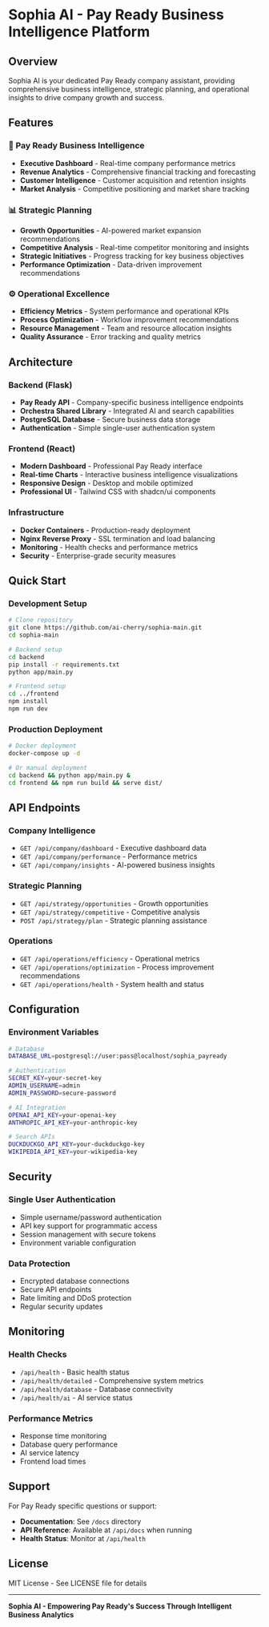 # Sophia AI - Pay Ready Business Intelligence Platform

## Overview
Sophia AI is your dedicated Pay Ready company assistant, providing comprehensive business intelligence, strategic planning, and operational insights to drive company growth and success.

## Features

### 🏢 Pay Ready Business Intelligence
- **Executive Dashboard** - Real-time company performance metrics
- **Revenue Analytics** - Comprehensive financial tracking and forecasting
- **Customer Intelligence** - Customer acquisition and retention insights
- **Market Analysis** - Competitive positioning and market share tracking

### 📊 Strategic Planning
- **Growth Opportunities** - AI-powered market expansion recommendations
- **Competitive Analysis** - Real-time competitor monitoring and insights
- **Strategic Initiatives** - Progress tracking for key business objectives
- **Performance Optimization** - Data-driven improvement recommendations

### ⚙️ Operational Excellence
- **Efficiency Metrics** - System performance and operational KPIs
- **Process Optimization** - Workflow improvement recommendations
- **Resource Management** - Team and resource allocation insights
- **Quality Assurance** - Error tracking and quality metrics

## Architecture

### Backend (Flask)
- **Pay Ready API** - Company-specific business intelligence endpoints
- **Orchestra Shared Library** - Integrated AI and search capabilities
- **PostgreSQL Database** - Secure business data storage
- **Authentication** - Simple single-user authentication system

### Frontend (React)
- **Modern Dashboard** - Professional Pay Ready interface
- **Real-time Charts** - Interactive business intelligence visualizations
- **Responsive Design** - Desktop and mobile optimized
- **Professional UI** - Tailwind CSS with shadcn/ui components

### Infrastructure
- **Docker Containers** - Production-ready deployment
- **Nginx Reverse Proxy** - SSL termination and load balancing
- **Monitoring** - Health checks and performance metrics
- **Security** - Enterprise-grade security measures

## Quick Start

### Development Setup
```bash
# Clone repository
git clone https://github.com/ai-cherry/sophia-main.git
cd sophia-main

# Backend setup
cd backend
pip install -r requirements.txt
python app/main.py

# Frontend setup
cd ../frontend
npm install
npm run dev
```

### Production Deployment
```bash
# Docker deployment
docker-compose up -d

# Or manual deployment
cd backend && python app/main.py &
cd frontend && npm run build && serve dist/
```

## API Endpoints

### Company Intelligence
- `GET /api/company/dashboard` - Executive dashboard data
- `GET /api/company/performance` - Performance metrics
- `GET /api/company/insights` - AI-powered business insights

### Strategic Planning
- `GET /api/strategy/opportunities` - Growth opportunities
- `GET /api/strategy/competitive` - Competitive analysis
- `POST /api/strategy/plan` - Strategic planning assistance

### Operations
- `GET /api/operations/efficiency` - Operational metrics
- `GET /api/operations/optimization` - Process improvement recommendations
- `GET /api/operations/health` - System health and status

## Configuration

### Environment Variables
```bash
# Database
DATABASE_URL=postgresql://user:pass@localhost/sophia_payready

# Authentication
SECRET_KEY=your-secret-key
ADMIN_USERNAME=admin
ADMIN_PASSWORD=secure-password

# AI Integration
OPENAI_API_KEY=your-openai-key
ANTHROPIC_API_KEY=your-anthropic-key

# Search APIs
DUCKDUCKGO_API_KEY=your-duckduckgo-key
WIKIPEDIA_API_KEY=your-wikipedia-key
```

## Security

### Single User Authentication
- Simple username/password authentication
- API key support for programmatic access
- Session management with secure tokens
- Environment variable configuration

### Data Protection
- Encrypted database connections
- Secure API endpoints
- Rate limiting and DDoS protection
- Regular security updates

## Monitoring

### Health Checks
- `/api/health` - Basic health status
- `/api/health/detailed` - Comprehensive system metrics
- `/api/health/database` - Database connectivity
- `/api/health/ai` - AI service status

### Performance Metrics
- Response time monitoring
- Database query performance
- AI service latency
- Frontend load times

## Support

For Pay Ready specific questions or support:
- **Documentation**: See `/docs` directory
- **API Reference**: Available at `/api/docs` when running
- **Health Status**: Monitor at `/api/health`

## License

MIT License - See LICENSE file for details

---

**Sophia AI - Empowering Pay Ready's Success Through Intelligent Business Analytics**

